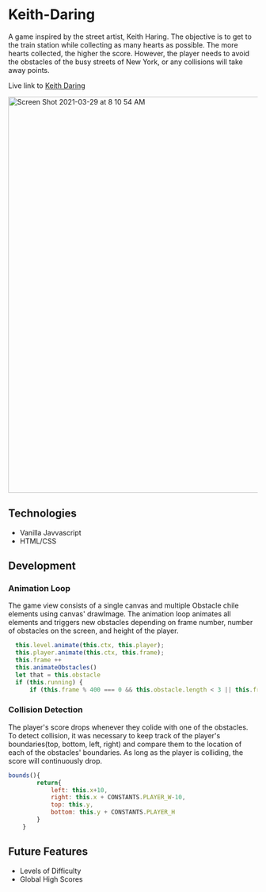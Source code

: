 # Keith-Daring
A game inspired by the street artist, Keith Haring. The objective is to get to the train station while collecting as many hearts as possible. The more hearts collected, the higher the score. However, the player needs to avoid the obstacles of the busy streets of New York, or any collisions will take away points.

Live link to [Keith Daring](https://janettetinoco.github.io/Keith-Daring/)

<img width="800" alt="Screen Shot 2021-03-29 at 8 10 54 AM" src="https://user-images.githubusercontent.com/52670122/112858916-3202af00-9067-11eb-8c66-ac76a0bbb2d1.png">

## Technologies
* Vanilla Javvascript
* HTML/CSS

## Development
### Animation Loop
The game view consists of a single canvas and multiple Obstacle chile elements using canvas' drawImage. The animation loop animates all elements and triggers new obstacles depending on frame number, number of obstacles on the screen, and height of the player. 

```javascript
  this.level.animate(this.ctx, this.player);
  this.player.animate(this.ctx, this.frame);
  this.frame ++
  this.animateObstacles()
  let that = this.obstacle
  if (this.running) {
      if (this.frame % 400 === 0 && this.obstacle.length < 3 || this.frame === 4) that.push(new Dog(this.dimensions));
```

### Collision Detection
The player's score drops whenever they colide with one of the obstacles. To detect collision, it was necessary to keep track of the player's boundaries(top, bottom, left, right) and compare them to the location of each of the obstacles' boundaries. As long as the player is colliding, the score will continuously drop.

```javascript
bounds(){
        return{
            left: this.x+10,
            right: this.x + CONSTANTS.PLAYER_W-10,
            top: this.y,
            bottom: this.y + CONSTANTS.PLAYER_H
        }
    }
 ```
 
 ## Future Features
 * Levels of Difficulty
 * Global High Scores
